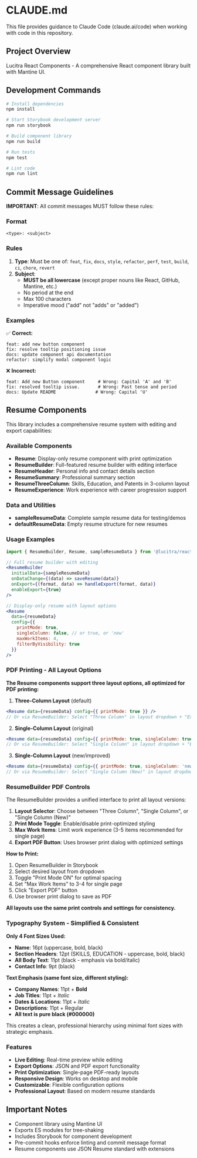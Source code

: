 # CLAUDE.md

This file provides guidance to Claude Code (claude.ai/code) when working with code in this repository.

## Project Overview

Lucitra React Components - A comprehensive React component library built with Mantine UI.

## Development Commands

```bash
# Install dependencies
npm install

# Start Storybook development server
npm run storybook

# Build component library
npm run build

# Run tests
npm test

# Lint code
npm run lint
```

## Commit Message Guidelines

**IMPORTANT**: All commit messages MUST follow these rules:

### Format
```
<type>: <subject>
```

### Rules
1. **Type**: Must be one of: `feat`, `fix`, `docs`, `style`, `refactor`, `perf`, `test`, `build`, `ci`, `chore`, `revert`
2. **Subject**: 
   - **MUST be all lowercase** (except proper nouns like React, GitHub, Mantine, etc.)
   - No period at the end
   - Max 100 characters
   - Imperative mood ("add" not "adds" or "added")

### Examples
✅ **Correct:**
```
feat: add new button component
fix: resolve tooltip positioning issue
docs: update component api documentation
refactor: simplify modal component logic
```

❌ **Incorrect:**
```
feat: Add new Button component     # Wrong: Capital 'A' and 'B'
fix: resolved tooltip issue.       # Wrong: Past tense and period
docs: Update README               # Wrong: Capital 'U'
```

## Resume Components

This library includes a comprehensive resume system with editing and export capabilities:

### Available Components

- **Resume**: Display-only resume component with print optimization
- **ResumeBuilder**: Full-featured resume builder with editing interface
- **ResumeHeader**: Personal info and contact details section
- **ResumeSummary**: Professional summary section
- **ResumeThreeColumn**: Skills, Education, and Patents in 3-column layout
- **ResumeExperience**: Work experience with career progression support

### Data and Utilities

- **sampleResumeData**: Complete sample resume data for testing/demos
- **defaultResumeData**: Empty resume structure for new resumes

### Usage Examples

```jsx
import { ResumeBuilder, Resume, sampleResumeData } from '@lucitra/react-components';

// Full resume builder with editing
<ResumeBuilder 
  initialData={sampleResumeData}
  onDataChange={(data) => saveResume(data)}
  onExport={(format, data) => handleExport(format, data)}
  enableExport={true}
/>

// Display-only resume with layout options
<Resume 
  data={resumeData}
  config={{
    printMode: true,
    singleColumn: false, // or true, or 'new'
    maxWorkItems: 4,
    filterByVisibility: true
  }}
/>
```

### PDF Printing - All Layout Options

**The Resume components support three layout options, all optimized for PDF printing:**

1. **Three-Column Layout** (default)
```jsx
<Resume data={resumeData} config={{ printMode: true }} />
// Or via ResumeBuilder: Select "Three Column" in layout dropdown + "Export PDF"
```

2. **Single-Column Layout** (original)
```jsx
<Resume data={resumeData} config={{ printMode: true, singleColumn: true }} />
// Or via ResumeBuilder: Select "Single Column" in layout dropdown + "Export PDF"
```

3. **Single-Column Layout** (new/improved)
```jsx
<Resume data={resumeData} config={{ printMode: true, singleColumn: 'new' }} />
// Or via ResumeBuilder: Select "Single Column (New)" in layout dropdown + "Export PDF"
```

### ResumeBuilder PDF Controls

The ResumeBuilder provides a unified interface to print all layout versions:

1. **Layout Selector**: Choose between "Three Column", "Single Column", or "Single Column (New)"
2. **Print Mode Toggle**: Enable/disable print-optimized styling
3. **Max Work Items**: Limit work experience (3-5 items recommended for single page)
4. **Export PDF Button**: Uses browser print dialog with optimized settings

**How to Print:**
1. Open ResumeBuilder in Storybook
2. Select desired layout from dropdown
3. Toggle "Print Mode ON" for optimal spacing
4. Set "Max Work Items" to 3-4 for single page
5. Click "Export PDF" button
6. Use browser print dialog to save as PDF

**All layouts use the same print controls and settings for consistency.**

### Typography System - Simplified & Consistent

**Only 4 Font Sizes Used:**
- **Name**: 16pt (uppercase, bold, black)
- **Section Headers**: 12pt (SKILLS, EDUCATION - uppercase, bold, black)
- **All Body Text**: 11pt (black - emphasis via bold/italic)
- **Contact Info**: 9pt (black)

**Text Emphasis (same font size, different styling):**
- **Company Names**: 11pt + **Bold**
- **Job Titles**: 11pt + *Italic*
- **Dates & Locations**: 11pt + *Italic*
- **Descriptions**: 11pt + Regular
- **All text is pure black (#000000)**

This creates a clean, professional hierarchy using minimal font sizes with strategic emphasis.

### Features

- **Live Editing**: Real-time preview while editing
- **Export Options**: JSON and PDF export functionality
- **Print Optimization**: Single-page PDF-ready layouts
- **Responsive Design**: Works on desktop and mobile
- **Customizable**: Flexible configuration options
- **Professional Layout**: Based on modern resume standards

## Important Notes

- Component library using Mantine UI
- Exports ES modules for tree-shaking
- Includes Storybook for component development
- Pre-commit hooks enforce linting and commit message format
- Resume components use JSON Resume standard with extensions